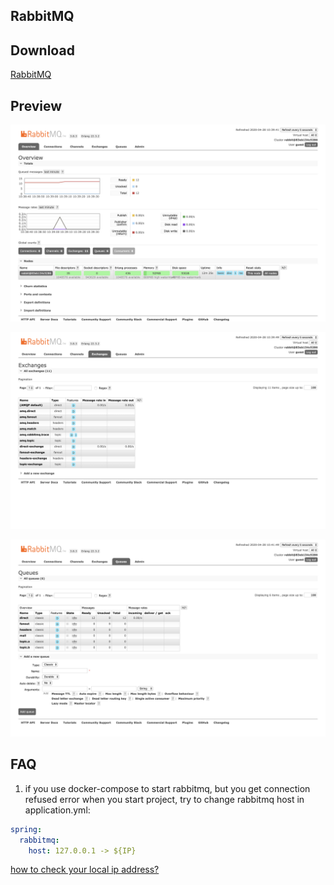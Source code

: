 ## RabbitMQ

## Download

[RabbitMQ](https://www.rabbitmq.com/download.html)

## Preview

![RabbitMQ Overview](screenshots/RabbitMQ%20Overview.png)

![RabbitMQ Exchanges](screenshots/RabbitMQ%20Exchanges.png)

![RabbitMQ Queues](screenshots/RabbitMQ%20Queues.png)

## FAQ

1. if you use docker-compose to start rabbitmq, but you get connection refused error when you start project, try to change rabbitmq host in application.yml:

```yaml
spring:
  rabbitmq:
    host: 127.0.0.1 -> ${IP}
```

[how to check your local ip address?](../message-queue-kafka/README.md#faq)
